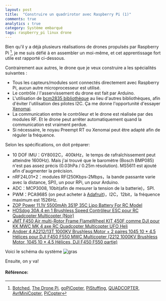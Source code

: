 ```yaml
---
layout: post
title:  "Construire un quadrirotor avec Raspberry Pi (1)"
comments: true
analytics : true
category: Système embarqué
tags: raspberry_pi linux drone
---
```


Bien qu'il y a déjà plusieurs réalisations de drones propulsés par Raspberry Pi [^1],
je me suis défié à en assembler un moi-même, et cet apprentissage fort utile est rapporté ci-dessous.

Contrairement aux autres, le drone que je veux construire a les spécialités suivantes :  

- Tous les capteurs/modules sont connectés directement avec Raspberry Pi, aucun autre microprocesseur est utilisé.  
- Le contrôle / l'asservissement du drone est fait par Arduino.  
- L'utilisation de [bcm2835 bibliothèque](http://www.airspayce.com/mikem/bcm2835/) 
au lieu d'autres bibliothèques, afin d'éviter l'utilisation des pilotes I2C.
Ça me donne l'opportunité d'essayer [Xenomai](https://xenomai.org/).  
- La communication entre le contrôleur et le drone est réalisée par des modules RF. 
Et le drone peut arrêter automatiquement quand la communication est vraiment perdue.  
- Si nécessaire, le noyau Preempt RT ou Xenomai peut être adapté afin de réguler la fréquence.  

Selon les spécifications, on doit préparer:  
- 10 DOF IMU：GY80(I2C，400kHz，le temps de rafraîchissement peut atteindre 1600Hz). 
Mais j'ai trouvé que le baromètre (Bosch BMP085) n'est pas assez précis (0.03hPa / 0.25m résolution).
MS5611 est ajouté afin d'augmenter la précision.   
- nRF24L01*2：modules RF(250Kbps-2Mbps，la bande passante varie avec la distance, SPI), un pour RPi, un pour Arduino.  
- ADC：MCP3008, 10bit(afin de mesurer la tension de la batterie)，SPI.  
- PWM：PCA9685 (on peut acheter à [Adafruit]((https://www.adafruit.com/product/815)))，I2C，12bit，la fréquence maximum est 1526Hz.  
- [ZOP Power 11.1V 5500mAh 3S1P 35C Lipo Battery For RC Model](https://www.amazon.fr/gp/product/B00T6ANWUU/ref=oh_aui_detailpage_o02_s00?ie=UTF8&psc=1)  
- [HOSdog 30A 4 en 1 Brushless Speed Contrôleur ESC pour RC Quadcopter Multicopter (Noir)](https://www.amazon.fr/gp/product/B00RWH7CA0/ref=oh_aui_detailpage_o03_s00?ie=UTF8&psc=1)  
- [JMT F450 Air multi-Rotor Frame FlameWheel KIT 450F comme DJI pour KK MWC MK 4 axe RC Quadcopter Multicopter UFO Heli](https://www.amazon.fr/gp/product/B00CCXN4HO/ref=oh_aui_detailpage_o07_s00?ie=UTF8&psc=1)  
- [Andoer 4 A2212/13T 1000KV Brushless Motor + 2 paires 1045 10 * 4.5 Hélices pour DJI F450 F550 MWC Multicopter (2212 1000KV Brushless Motor, 1045 10 * 4.5 Hélices, DJI F450 F550 partie)](https://www.amazon.fr/gp/product/B00L8H95AU/ref=oh_aui_detailpage_o08_s00?ie=UTF8&psc=1)  

<p>Voici le schéma du système <img src="/public/imgs/Sheme_drone.jpg" alt="gras"/> </p>
Ensuite, on y va!

#### Référence: ####

[^1]: [Botched](http://www.botched.co.uk/), 
      [The Drone Pi](http://www.instructables.com/id/The-Drone-Pi/),
      [goPiCopter](https://github.com/idavidstory/goPiCopter), 
      [PiStuffing](http://blog.pistuffing.co.uk/),
      [QUADCOPTER](https://github.com/vjaunet/QUADCOPTER_V2), 
      [AvrMiniCopter](https://github.com/gregd72002/AvrMiniCopter-wiki/wiki),
      [PiCopter](https://www.raspberrypi.org/forums/viewtopic.php?f=37&t=35746)

